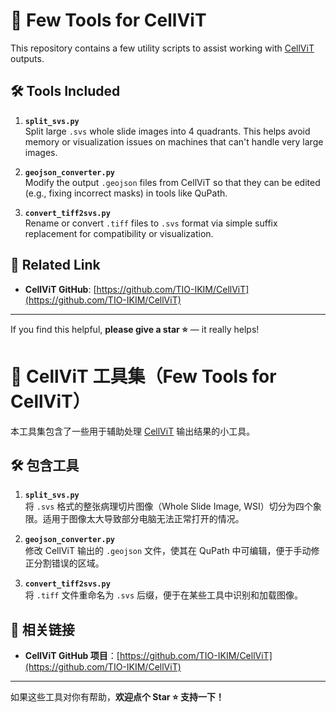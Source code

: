 # 🧰 Few Tools for CellViT

This repository contains a few utility scripts to assist working with [CellViT](https://github.com/TIO-IKIM/CellViT) outputs.

## 🛠 Tools Included

1. **`split_svs.py`**  
   Split large `.svs` whole slide images into 4 quadrants. This helps avoid memory or visualization issues on machines that can't handle very large images.

2. **`geojson_converter.py`**  
   Modify the output `.geojson` files from CellViT so that they can be edited (e.g., fixing incorrect masks) in tools like QuPath.

3. **`convert_tiff2svs.py`**  
   Rename or convert `.tiff` files to `.svs` format via simple suffix replacement for compatibility or visualization.

## 🔗 Related Link

- **CellViT GitHub**: [https://github.com/TIO-IKIM/CellViT](https://github.com/TIO-IKIM/CellViT)

---

If you find this helpful, **please give a star ⭐️** — it really helps!



# 🧰 CellViT 工具集（Few Tools for CellViT）

本工具集包含了一些用于辅助处理 [CellViT](https://github.com/TIO-IKIM/CellViT) 输出结果的小工具。

## 🛠 包含工具

1. **`split_svs.py`**  
   将 `.svs` 格式的整张病理切片图像（Whole Slide Image, WSI）切分为四个象限。适用于图像太大导致部分电脑无法正常打开的情况。

2. **`geojson_converter.py`**  
   修改 CellViT 输出的 `.geojson` 文件，使其在 QuPath 中可编辑，便于手动修正分割错误的区域。

3. **`convert_tiff2svs.py`**  
   将 `.tiff` 文件重命名为 `.svs` 后缀，便于在某些工具中识别和加载图像。

## 🔗 相关链接

- **CellViT GitHub 项目**：[https://github.com/TIO-IKIM/CellViT](https://github.com/TIO-IKIM/CellViT)

---

如果这些工具对你有帮助，**欢迎点个 Star ⭐️ 支持一下！**
